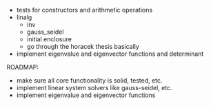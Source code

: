- tests for constructors and arithmetic operations
- linalg
    - inv
    - gauss_seidel
    - initial enclosure
    - go through the horacek thesis basically
- implement eigenvalue and eigenvector functions and determinant


ROADMAP:
- make sure all core functionality is solid, tested, etc.
- implement linear system solvers like gauss-seidel, etc.
- implement eigenvalue and eigenvector functions